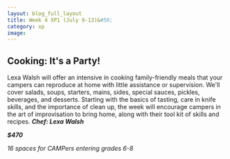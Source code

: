 ```yaml
---
layout: blog_full_layout
title: Week 4 XP1 (July 9-13)&#58; 
category: xp
image: 
---
```



## Cooking: It's a Party!

Lexa Walsh will offer an intensive in cooking family-friendly meals that your campers can reproduce at home with little assistance or supervision. We'll cover salads, soups, starters, mains, sides, special sauces, pickles, beverages, and desserts. Starting with the basics of tasting, care in knife skills, and the importance of clean up, the week will encourage campers in the art of improvisation to bring home, along with their tool kit of skills and recipes.
**_Chef: Lexa Walsh_**

**_$470_**

*16 spaces for CAMPers entering grades 6-8*


